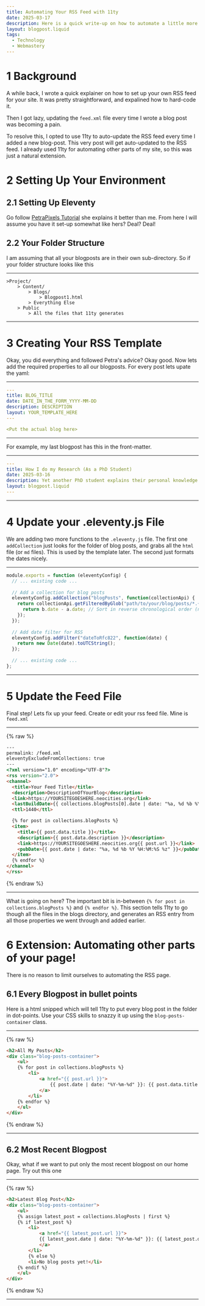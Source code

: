 ```yaml
---
title: Automating Your RSS Feed with 11ty
date: 2025-03-17
description: Here is a quick write-up on how to automate a little more of your personal website.
layout: blogpost.liquid
tags:
  - Technology
  - Webmastery
---
```



# 1 Background
A while back, I wrote a quick explainer on how to set up your own RSS feed for your site. It was pretty straightforward, and expalined how to hard-code it. 

Then I got lazy, updating the `feed.xml`  file every time I wrote a blog post was becoming a pain. 

To resolve this, I opted to use 11ty to auto-update the RSS feed every time I added a new blog-post. This very post will get auto-updated to the RSS feed. I already used 11ty for automating other parts of my site, so this was just a natural extension. 


# 2 Setting Up Your Environment
## 2.1 Setting Up Eleventy
Go follow [PetraPixels Tutorial](https://petrapixel.neocities.org/coding/eleventy-tutorial) she explains it better than me. From here I will assume you have it set-up somewhat like hers? Deal? Deal!

## 2.2 Your Folder Structure
I am assuming that all your blogposts are in their own sub-directory. So if your folder structure looks like this

------------------------------------------------------------------------

```
>Project/
    > Content/
        > Blogs/
         	> Blogpost1.html 
		> Everything Else
	> Public
		> All the files that 11ty generates
```

------------------------------------------------------------------------

# 3 Creating Your RSS Template

Okay, you did everything and followed Petra's advice? Okay good. Now lets add the required properties to all our blogposts. For every post lets upate the yaml:

------------------------------------------------------------------------

```yaml
---
title: BLOG_TITLE
date: DATE_IN_THE_FORM_YYYY-MM-DD
description: DESCRIPTION
layout: YOUR_TEMPLATE_HERE
---

<Put the actual blog here>

```

------------------------------------------------------------------------

For example, my last blogpost has this in the front-matter.

------------------------------------------------------------------------

```yaml
---
title: How I do my Research (As a PhD Student)
date: 2025-03-16
description: Yet another PhD student explains their personal knowledge management system.
layout: blogpost.liquid
---
```

------------------------------------------------------------------------

# 4 Update your .eleventy.js File

We are adding two more functions to the `.eleventy.js` file. The first one `addCollection` just looks for the folder of blog posts, and grabs all the `html`  file (or `md` files). This is used by the template later. The second just formats the dates nicely. 


------------------------------------------------------------------------

```js
module.exports = function (eleventyConfig) {
  // ... existing code ...
  
  // Add a collection for blog posts
  eleventyConfig.addCollection("blogPosts", function(collectionApi) {
    return collectionApi.getFilteredByGlob("path/to/your/blog/posts/*.{html,md}").sort((a, b) => {
      return b.date - a.date; // Sort in reverse chronological order (newest first)
    });
  });
  
  // Add date filter for RSS
  eleventyConfig.addFilter("dateToRfc822", function(date) {
    return new Date(date).toUTCString();
  });
  
  // ... existing code ...
};
```

------------------------------------------------------------------------

# 5 Update the Feed File

Final step! Lets fix up your feed. Create or edit your rss feed file. Mine is `feed.xml`

------------------------------------------------------------------------

{% raw %}
```html
---
permalink: /feed.xml
eleventyExcludeFromCollections: true
---
<?xml version="1.0" encoding="UTF-8"?>
<rss version="2.0">
<channel>
  <title>Your Feed Title</title>
  <description>DescriptionOfYourBlog</description>
  <link>https://YOURSITEGOESHERE.neocities.org</link>
  <lastBuildDate>{{ collections.blogPosts[0].date | date: "%a, %d %b %Y %H:%M:%S %z" }}</lastBuildDate>
  <ttl>1440</ttl>

  {% for post in collections.blogPosts %}
  <item>
    <title>{{ post.data.title }}</title>
    <description>{{ post.data.description }}</description>
    <link>https://YOURSITEGOESHERE.neocities.org{{ post.url }}</link>
    <pubDate>{{ post.date | date: "%a, %d %b %Y %H:%M:%S %z" }}</pubDate>
  </item>
  {% endfor %}
</channel>
</rss>
```
{% endraw %}

------------------------------------------------------------------------

What is going on here? The important bit is in-between  `{% for post in collections.blogPosts %}` and `{% endfor %}`. This section tells 11ty to go though all the files in the  blogs directory, and generates an RSS entry from all those properties  we went through and added earlier. 

# 6 Extension: Automating other parts of your page!

There is no reason to limit ourselves to automating the RSS page. 

## 6.1 Every Blogpost in bullet points

Here is a html snipped which will tell 11ty to put every blog post in the folder in dot-points. Use your CSS skills to snazzy it up using the `blog-posts-container` class. 

------------------------------------------------------------------------

{% raw %}
```html
<h2>All My Posts</h2>
<div class="blog-posts-container">
	<ul>
	{% for post in collections.blogPosts %}
		<li>
			<a href="{{ post.url }}">
				{{ post.date | date: "%Y-%m-%d" }}: {{ post.data.title }}
			</a>
		</li>
	{% endfor %}
	</ul>
</div>
```
{% endraw %}

------------------------------------------------------------------------


## 6.2 Most Recent Blogpost

Okay, what if we want to put only the most recent blogpost on our home page. Try out this one

------------------------------------------------------------------------

{% raw %}
```html
<h2>Latest Blog Post</h2>
<div class="blog-posts-container">
	<ul>
	{% assign latest_post = collections.blogPosts | first %}
	{% if latest_post %}
		<li>
			<a href="{{ latest_post.url }}">
			{{ latest_post.date | date: "%Y-%m-%d" }}: {{ latest_post.data.title }}
			</a>
		</li>
		{% else %}
		<li>No blog posts yet!</li>
	{% endif %}
	</ul>
</div>
```
{% endraw %}

------------------------------------------------------------------------